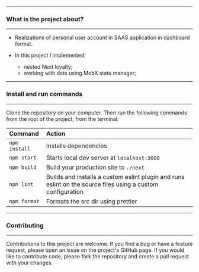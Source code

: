 ----
### What is the project about?
----
- Realizations of personal user account in SAAS application in dashboard format. 

- In this project I implemented: 
	- nested Next loyalty;
	- working with date using MobX state manager;

----
### Install and run commands
----

Clone the repository on your computer. Then run the following commands from the root of the project, from the terminal:

| Command                | Action                                             |
| :--------------------- | :------------------------------------------------- |
| `npm install`          | Installs dependencies                              |
| `npm start`          | Starts local dev server at `localhost:3000`        |
| `npm build`        | Build your production site to `./next`            |
| `npm lint`         | Builds and installs a custom eslint plugin and runs eslint on the source files using a custom configuration |
| `npm format`       | Formats the src dir using prettier      |   

----
### Contributing
----

Contributions to this project are welcome. If you find a bug or have a feature request, please open an issue on the project's GitHub page. If you would like to contribute code, please fork the repository and create a pull request with your changes.

